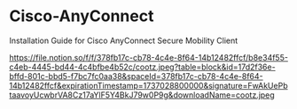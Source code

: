# Cisco-AnyConnect
Installation Guide for Cisco AnyConnect Secure Mobility Client

https://file.notion.so/f/f/378fb17c-cb78-4c4e-8f64-14b12482ffcf/b8e34f55-c4eb-4445-bd44-4c4bfbe4b52c/cootz.jpeg?table=block&id=17d2f36e-bffd-801c-bbd5-f7bc7fc0aa38&spaceId=378fb17c-cb78-4c4e-8f64-14b12482ffcf&expirationTimestamp=1737028800000&signature=FwAkUePbtaavoyUcwbrVA8Cz17aYlF5Y4BkJ79w0P9g&downloadName=cootz.jpeg
